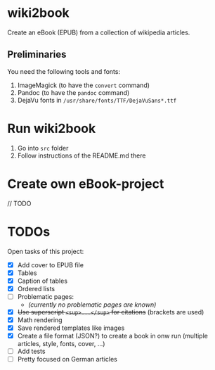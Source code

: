 # wiki2book

Create an eBook (EPUB) from a collection of wikipedia articles.

## Preliminaries

You need the following tools and fonts:

1. ImageMagick (to have the `convert` command)
2. Pandoc (to have the `pandoc` command)
3. DejaVu fonts in `/usr/share/fonts/TTF/DejaVuSans*.ttf`

# Run wiki2book

1. Go into `src` folder
2. Follow instructions of the README.md there

# Create own eBook-project

// TODO

# TODOs

Open tasks of this project:

* [x] Add cover to EPUB file
* [x] Tables
* [x] Caption of tables
* [x] Ordered lists
* [ ] Problematic pages:
  * *(currently no problematic pages are known)*
* [x] ~~Use superscript `<sup>...</sup>` for citations~~ (brackets are used)
* [x] Math rendering
* [x] Save rendered templates like images
* [x] Create a file format (JSON?) to create a book in onw run (multiple articles, style, fonts, cover, ...)
* [ ] Add tests
* [ ] Pretty focused on German articles